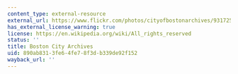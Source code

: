 ```yaml
---
content_type: external-resource
external_url: https://www.flickr.com/photos/cityofbostonarchives/9317250700/
has_external_license_warning: true
license: https://en.wikipedia.org/wiki/All_rights_reserved
status: ''
title: Boston City Archives
uid: 890ab831-3fe6-4fe7-8f3d-b339de92f152
wayback_url: ''
---
```

